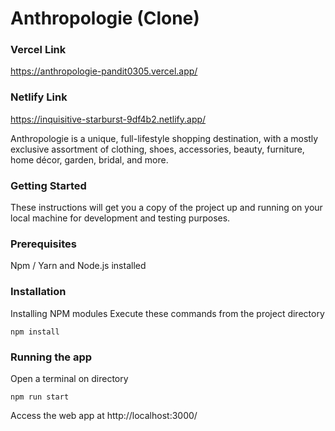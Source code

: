 # Anthropologie (Clone)
### Vercel Link 
https://anthropologie-pandit0305.vercel.app/

### Netlify   Link
https://inquisitive-starburst-9df4b2.netlify.app/

Anthropologie is a unique, full-lifestyle shopping destination, with a mostly exclusive assortment of clothing, shoes, accessories, beauty, furniture, home décor, garden, bridal, and more.

### Getting Started

These instructions will get you a copy of the project up and running on your local machine for development and testing purposes.

### Prerequisites

Npm / Yarn and Node.js installed

### Installation

Installing NPM modules
Execute these commands from the project directory

```
npm install
```

### Running the app

Open a terminal on directory

```
npm run start
```

Access the web app at http://localhost:3000/
